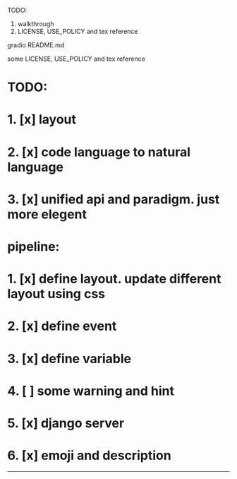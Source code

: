 TODO:
1. walkthrough
2. LICENSE, USE_POLICY and tex reference


gradio README.md

some LICENSE, USE_POLICY and tex reference


# TODO:
# 1. [x] layout
# 2. [x] code language to natural language
# 3. [x] unified api and paradigm. just more elegent

# pipeline:
# 1. [x] define layout. update different layout using css
# 2. [x] define event
# 3. [x] define variable
# 4. [ ] some warning and hint
# 5. [x] django server
# 6. [x] emoji and description


---
